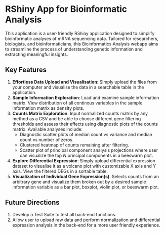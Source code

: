 # RShiny App for Bioinformatic Analysis 
This application is a user-friendly RShiny application designed to simplify bioinformatic analyses of mRNA sequencing data. Tailored for researchers, biologists, and bioinformaticians, this Bioinformatics Analysis webapp aims to streamline the process of understanding genetic information and extracting meaningful insights.

## Key Features 
1. **Effortless Data Upload and Visualisation**: Simply upload the files from your computer and visualise the data in a searchable table in  the application.
2. **Sample Information Exploration**: Load and examine sample information matrix. View distribution of all continous variables in the sample information matrix as density plots.
3. **Counts Matrix Exploration**: Input normalized counts matrix by any method as a CSV and be able to choose different gene filtering thresholds and assess their effects using diagnostic plots of the counts matrix. Available analyses include:
   - Diagnostic scatter plots of median count vs variance and median count vs number of zeros.
   - Clustered heatmap of counts remaining after filtering.
   - Scatter plot of principal component analysis projections where user can visualize the top *N* principal components in a beeswarm plot.
4. **Explore Differential Expression**: Simply upload differential expression dataset to visualise it as a volcano plot with customizable X axis and Y axis. View the filtered DEGs in a sortable table.
5. **Visualization of Individual Gene Expression(s)**: Selects counts from an arbitrary gene and visualize them broken out by a desired sample information variable as a bar plot, boxplot, violin plot, or beeswarm plot.

## Future Directions
1. Develop a Test Suite to test all back-end functions.
2. Allow user to upload raw data and perform normalization and differential expression analysis in the back-end for a more user friendly experience. 
